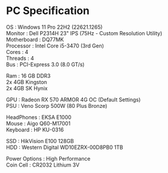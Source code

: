 # PC Specification

OS : Windows 11 Pro 22H2 (22621.1265)<br>
Monitor : Dell P2314H 23" IPS (75Hz - Custom Resolution Utility)<br>
Motherboard : DQ77MK<br>
Processor : Intel Core i5-3470 (3rd Gen)<br>
Cores : 4<br>
Threads : 4<br>
Bus : PCI-Express 3.0 (8.0 GT/s)<br>

Ram : 16 GB DDR3<br>
2x 4GB Kingston<br>
2x 4GB SK Hynix<br>

GPU : Radeon RX 570 ARMOR 4G OC (Default Settings)<br>
PSU : Veno Scorp 500W (80 Plus Bronze)<br>

HeadPhones : EKSA E1000<br>
Mouse : Aigo Q60-M17001<br>
Keyboard : HP KU-0316<br>

SSD : HikVision E100 128GB<br>
HDD : Western Digital WD10EZRX-00D8PB0 1TB<br>

Power Options : High Performance<br>
Coin Cell : CR2032 Lithium 3V
